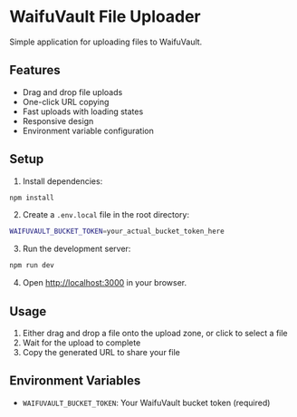 # WaifuVault File Uploader

Simple application for uploading files to WaifuVault.

## Features

- Drag and drop file uploads
- One-click URL copying
- Fast uploads with loading states
- Responsive design
- Environment variable configuration

## Setup

1. Install dependencies:
```bash
npm install
```


2. Create a `.env.local` file in the root directory:
```bash
WAIFUVAULT_BUCKET_TOKEN=your_actual_bucket_token_here
```

3. Run the development server:
```bash
npm run dev
```

4. Open [http://localhost:3000](http://localhost:3000) in your browser.

## Usage

1. Either drag and drop a file onto the upload zone, or click to select a file
2. Wait for the upload to complete
3. Copy the generated URL to share your file

## Environment Variables

- `WAIFUVAULT_BUCKET_TOKEN`: Your WaifuVault bucket token (required)